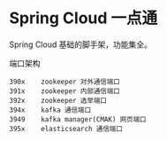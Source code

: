 # Spring Cloud 一点通
Spring Cloud 基础的脚手架，功能集全。

端口架构

```
390x    zookeeper 对外通信端口
391x    zookeeper 内部通信端口
392x    zookeeper 选举端口
394x    kafka 通信端口
3949    kafka manager(CMAK) 网页端口
395x    elasticsearch 通信端口
```
